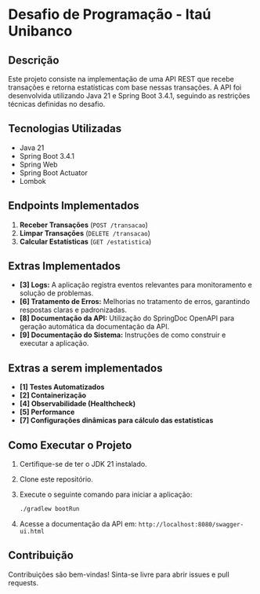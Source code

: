 # Desafio de Programação - Itaú Unibanco

## Descrição
Este projeto consiste na implementação de uma API REST que recebe transações e retorna estatísticas com base nessas transações. A API foi desenvolvida utilizando Java 21 e Spring Boot 3.4.1, seguindo as restrições técnicas definidas no desafio.

## Tecnologias Utilizadas
- Java 21
- Spring Boot 3.4.1
- Spring Web
- Spring Boot Actuator
- Lombok

## Endpoints Implementados
1. **Receber Transações** (`POST /transacao`)
2. **Limpar Transações** (`DELETE /transacao`)
3. **Calcular Estatísticas** (`GET /estatistica`)

## Extras Implementados
- **[3] Logs:** A aplicação registra eventos relevantes para monitoramento e solução de problemas.
- **[6] Tratamento de Erros:** Melhorias no tratamento de erros, garantindo respostas claras e padronizadas.
- **[8] Documentação da API:** Utilização do SpringDoc OpenAPI para geração automática da documentação da API.
- **[9] Documentação do Sistema:** Instruções de como construir e executar a aplicação.

## Extras a serem implementados
- **[1] Testes Automatizados**
- **[2] Containerização**
- **[4] Observabilidade (Healthcheck)**
- **[5] Performance**
- **[7] Configurações dinâmicas para cálculo das estatísticas**

## Como Executar o Projeto
1. Certifique-se de ter o JDK 21 instalado.
2. Clone este repositório.
3. Execute o seguinte comando para iniciar a aplicação:
   ```sh
   ./gradlew bootRun
   ```
   
4. Acesse a documentação da API em: `http://localhost:8080/swagger-ui.html`

## Contribuição
Contribuições são bem-vindas! Sinta-se livre para abrir issues e pull requests.


